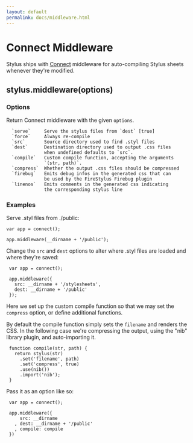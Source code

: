 ```yaml
---
layout: default
permalink: docs/middleware.html
---
```


# Connect Middleware

 Stylus ships with [Connect](http://www.senchalabs.org/connect/) middleware for auto-compiling Stylus sheets whenever they're modified.

## stylus.middleware(options)


### Options

Return Connect middleware with the given `options`.

      `serve`     Serve the stylus files from `dest` [true]
      `force`     Always re-compile
      `src`       Source directory used to find .styl files
      `dest`      Destination directory used to output .css files
                  when undefined defaults to `src`.
      `compile`   Custom compile function, accepting the arguments
                  `(str, path)`.
      `compress`  Whether the output .css files should be compressed
      `firebug`   Emits debug infos in the generated css that can
                  be used by the FireStylus Firebug plugin
      `linenos`   Emits comments in the generated css indicating 
                  the corresponding stylus line

### Examples

 Serve .styl files from ./public:

    var app = connect();
    
    app.middleware(__dirname + '/public');

 Change the `src` and `dest` options to alter where .styl files
 are loaded and where they're saved:

     var app = connect();
     
     app.middleware({
       src: __dirname + '/stylesheets',
       dest: __dirname + '/public'
     });

 Here we set up the custom compile function so that we may
 set the `compress` option, or define additional functions.
 
 By default the compile function simply sets the `filename`
 and renders the CSS. In the following case we're compressing
 the output, using the "nib" library plugin, and auto-importing it.

     function compile(str, path) {
       return stylus(str)
         .set('filename', path)
         .set('compress', true)
         .use(nib())
         .import('nib');
     }

 Pass it as an option like so:

     var app = connect();

     app.middleware({
         src: __dirname
       , dest: __dirname + '/public'
       , compile: compile
     })
